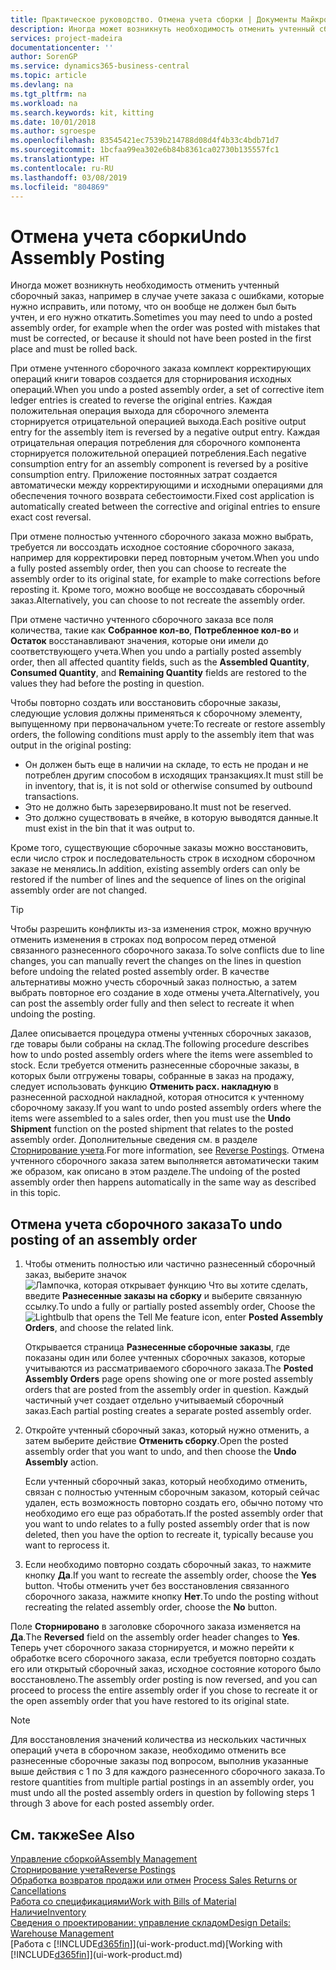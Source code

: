 ```yaml
---
title: Практическое руководство. Отмена учета сборки | Документы Майкрософт
description: Иногда может возникнуть необходимость отменить учтенный сборочный заказ, например в случае учете заказа с ошибками, которые нужно исправить, или потому, что он вообще не должен был быть учтен, и его нужно откатить.
services: project-madeira
documentationcenter: ''
author: SorenGP
ms.service: dynamics365-business-central
ms.topic: article
ms.devlang: na
ms.tgt_pltfrm: na
ms.workload: na
ms.search.keywords: kit, kitting
ms.date: 10/01/2018
ms.author: sgroespe
ms.openlocfilehash: 83545421ec7539b214788d08d4f4b33c4bdb71d7
ms.sourcegitcommit: 1bcfaa99ea302e6b84b8361ca02730b135557fc1
ms.translationtype: HT
ms.contentlocale: ru-RU
ms.lasthandoff: 03/08/2019
ms.locfileid: "804869"
---
```

# <a name="undo-assembly-posting"></a><span data-ttu-id="7267c-103">Отмена учета сборки</span><span class="sxs-lookup"><span data-stu-id="7267c-103">Undo Assembly Posting</span></span>
<span data-ttu-id="7267c-104">Иногда может возникнуть необходимость отменить учтенный сборочный заказ, например в случае учете заказа с ошибками, которые нужно исправить, или потому, что он вообще не должен был быть учтен, и его нужно откатить.</span><span class="sxs-lookup"><span data-stu-id="7267c-104">Sometimes you may need to undo a posted assembly order, for example when the order was posted with mistakes that must be corrected, or because it should not have been posted in the first place and must be rolled back.</span></span>

<span data-ttu-id="7267c-105">При отмене учтенного сборочного заказа комплект корректирующих операций книги товаров создается для сторнирования исходных операций.</span><span class="sxs-lookup"><span data-stu-id="7267c-105">When you undo a posted assembly order, a set of corrective item ledger entries is created to reverse the original entries.</span></span> <span data-ttu-id="7267c-106">Каждая положительная операция выхода для сборочного элемента сторнируется отрицательной операцией выхода.</span><span class="sxs-lookup"><span data-stu-id="7267c-106">Each positive output entry for the assembly item is reversed by a negative output entry.</span></span> <span data-ttu-id="7267c-107">Каждая отрицательная операция потребления для сборочного компонента сторнируется положительной операцией потребления.</span><span class="sxs-lookup"><span data-stu-id="7267c-107">Each negative consumption entry for an assembly component is reversed by a positive consumption entry.</span></span> <span data-ttu-id="7267c-108">Приложение постоянных затрат создается автоматически между корректирующими и исходными операциями для обеспечения точного возврата себестоимости.</span><span class="sxs-lookup"><span data-stu-id="7267c-108">Fixed cost application is automatically created between the corrective and original entries to ensure exact cost reversal.</span></span>  

<span data-ttu-id="7267c-109">При отмене полностью учтенного сборочного заказа можно выбрать, требуется ли воссоздать исходное состояние сборочного заказа, например для корректировки перед повторным учетом.</span><span class="sxs-lookup"><span data-stu-id="7267c-109">When you undo a fully posted assembly order, then you can choose to recreate the assembly order to its original state, for example to make corrections before reposting it.</span></span> <span data-ttu-id="7267c-110">Кроме того, можно вообще не воссоздавать сборочный заказ.</span><span class="sxs-lookup"><span data-stu-id="7267c-110">Alternatively, you can choose to not recreate the assembly order.</span></span>  

<span data-ttu-id="7267c-111">При отмене частично учтенного сборочного заказа все поля количества, такие как **Собранное кол-во**, **Потребленное кол-во** и **Остаток** восстанавливают значения, которые они имели до соответствующего учета.</span><span class="sxs-lookup"><span data-stu-id="7267c-111">When you undo a partially posted assembly order, then all affected quantity fields, such as the **Assembled Quantity**, **Consumed Quantity**, and **Remaining Quantity** fields are restored to the values they had before the posting in question.</span></span>  

<span data-ttu-id="7267c-112">Чтобы повторно создать или восстановить сборочные заказы, следующие условия должны применяться к сборочному элементу, выпущенному при первоначальном учете:</span><span class="sxs-lookup"><span data-stu-id="7267c-112">To recreate or restore assembly orders, the following conditions must apply to the assembly item that was output in the original posting:</span></span>  

-   <span data-ttu-id="7267c-113">Он должен быть еще в наличии на складе, то есть не продан и не потреблен другим способом в исходящих транзакциях.</span><span class="sxs-lookup"><span data-stu-id="7267c-113">It must still be in inventory, that is, it is not sold or otherwise consumed by outbound transactions.</span></span>  
-   <span data-ttu-id="7267c-114">Это не должно быть зарезервировано.</span><span class="sxs-lookup"><span data-stu-id="7267c-114">It must not be reserved.</span></span>  
-   <span data-ttu-id="7267c-115">Это должно существовать в ячейке, в которую выводятся данные.</span><span class="sxs-lookup"><span data-stu-id="7267c-115">It must exist in the bin that it was output to.</span></span>  

<span data-ttu-id="7267c-116">Кроме того, существующие сборочные заказы можно восстановить, если число строк и последовательность строк в исходном сборочном заказе не менялись.</span><span class="sxs-lookup"><span data-stu-id="7267c-116">In addition, existing assembly orders can only be restored if the number of lines and the sequence of lines on the original assembly order are not changed.</span></span>  

> [!TIP]  
>  <span data-ttu-id="7267c-117">Чтобы разрешить конфликты из-за изменения строк, можно вручную отменить изменения в строках под вопросом перед отменой связанного разнесенного сборочного заказа.</span><span class="sxs-lookup"><span data-stu-id="7267c-117">To solve conflicts due to line changes, you can manually revert the changes on the lines in question before undoing the related posted assembly order.</span></span> <span data-ttu-id="7267c-118">В качестве альтернативы можно учесть сборочный заказ полностью, а затем выбрать повторное его создание в ходе отмены учета.</span><span class="sxs-lookup"><span data-stu-id="7267c-118">Alternatively, you can post the assembly order fully and then select to recreate it when undoing the posting.</span></span>  

<span data-ttu-id="7267c-119">Далее описывается процедура отмены учтенных сборочных заказов, где товары были собраны на склад.</span><span class="sxs-lookup"><span data-stu-id="7267c-119">The following procedure describes how to undo posted assembly orders where the items were assembled to stock.</span></span> <span data-ttu-id="7267c-120">Если требуется отменить разнесенные сборочные заказы, в которых были отгружены товары, собранные в заказ на продажу, следует использовать функцию **Отменить расх. накладную** в разнесенной расходной накладной, которая относится к учтенному сборочному заказу.</span><span class="sxs-lookup"><span data-stu-id="7267c-120">If you want to undo posted assembly orders where the items were assembled to a sales order, then you must use the **Undo Shipment** function on the posted shipment that relates to the posted assembly order.</span></span> <span data-ttu-id="7267c-121">Дополнительные сведения см. в разделе [Сторнирование учета](finance-how-reverse-journal-posting.md).</span><span class="sxs-lookup"><span data-stu-id="7267c-121">For more information, see [Reverse Postings](finance-how-reverse-journal-posting.md).</span></span> <span data-ttu-id="7267c-122">Отмена учтенного сборочного заказа затем выполняется автоматически таким же образом, как описано в этом разделе.</span><span class="sxs-lookup"><span data-stu-id="7267c-122">The undoing of the posted assembly order then happens automatically in the same way as described in this topic.</span></span>  

## <a name="to-undo-posting-of-an-assembly-order"></a><span data-ttu-id="7267c-123">Отмена учета сборочного заказа</span><span class="sxs-lookup"><span data-stu-id="7267c-123">To undo posting of an assembly order</span></span>  
1.  <span data-ttu-id="7267c-124">Чтобы отменить полностью или частично разнесенный сборочный заказ, выберите значок ![Лампочка, которая открывает функцию Что вы хотите сделать](media/ui-search/search_small.png "Что вы хотите сделать"), введите **Разнесенные заказы на сборку** и выберите связанную ссылку.</span><span class="sxs-lookup"><span data-stu-id="7267c-124">To undo a fully or partially posted assembly order, Choose the ![Lightbulb that opens the Tell Me feature](media/ui-search/search_small.png "Tell me what you want to do") icon, enter **Posted Assembly Orders**, and choose the related link.</span></span>  

    <span data-ttu-id="7267c-125">Открывается страница **Разнесенные сборочные заказы**, где показаны один или более учтенных сборочных заказов, которые учитываются из рассматриваемого сборочного заказа.</span><span class="sxs-lookup"><span data-stu-id="7267c-125">The **Posted Assembly Orders** page opens showing one or more posted assembly orders that are posted from the assembly order in question.</span></span> <span data-ttu-id="7267c-126">Каждый частичный учет создает отдельно учитываемый сборочный заказ.</span><span class="sxs-lookup"><span data-stu-id="7267c-126">Each partial posting creates a separate posted assembly order.</span></span>  
2.  <span data-ttu-id="7267c-127">Откройте учтенный сборочный заказ, который нужно отменить, а затем выберите действие **Отменить сборку**.</span><span class="sxs-lookup"><span data-stu-id="7267c-127">Open the posted assembly order that you want to undo, and then choose the **Undo Assembly** action.</span></span>  

    <span data-ttu-id="7267c-128">Если учтенный сборочный заказ, который необходимо отменить, связан с полностью учтенным сборочным заказом, который сейчас удален, есть возможность повторно создать его, обычно потому что необходимо его еще раз обработать.</span><span class="sxs-lookup"><span data-stu-id="7267c-128">If the posted assembly order that you want to undo relates to a fully posted assembly order that is now deleted, then you have the option to recreate it, typically because you want to reprocess it.</span></span>  
3.  <span data-ttu-id="7267c-129">Если необходимо повторно создать сборочный заказ, то нажмите кнопку **Да**.</span><span class="sxs-lookup"><span data-stu-id="7267c-129">If you want to recreate the assembly order, choose the **Yes** button.</span></span> <span data-ttu-id="7267c-130">Чтобы отменить учет без восстановления связанного сборочного заказа, нажмите кнопку **Нет**.</span><span class="sxs-lookup"><span data-stu-id="7267c-130">To undo the posting without recreating the related assembly order, choose the **No** button.</span></span>  

<span data-ttu-id="7267c-131">Поле **Сторнировано** в заголовке сборочного заказа изменяется на **Да**.</span><span class="sxs-lookup"><span data-stu-id="7267c-131">The **Reversed** field on the assembly order header changes to **Yes**.</span></span> <span data-ttu-id="7267c-132">Теперь учет сборочного заказа сторнируется, и можно перейти к обработке всего сборочного заказа, если требуется повторно создать его или открытый сборочный заказ, исходное состояние которого было восстановлено.</span><span class="sxs-lookup"><span data-stu-id="7267c-132">The assembly order posting is now reversed, and you can proceed to process the entire assembly order if you chose to recreate it or the open assembly order that you have restored to its original state.</span></span>  

> [!NOTE]  
>  <span data-ttu-id="7267c-133">Для восстановления значений количества из нескольких частичных операций учета в сборочном заказе, необходимо отменить все разнесенные сборочные заказы под вопросом, выполнив указанные выше действия с 1 по 3 для каждого разнесенного сборочного заказа.</span><span class="sxs-lookup"><span data-stu-id="7267c-133">To restore quantities from multiple partial postings in an assembly order, you must undo all the posted assembly orders in question by following steps 1 through 3 above for each posted assembly order.</span></span>  

## <a name="see-also"></a><span data-ttu-id="7267c-134">См. также</span><span class="sxs-lookup"><span data-stu-id="7267c-134">See Also</span></span>  
[<span data-ttu-id="7267c-135">Управление сборкой</span><span class="sxs-lookup"><span data-stu-id="7267c-135">Assembly Management</span></span>](assembly-assemble-items.md)  
[<span data-ttu-id="7267c-136">Сторнирование учета</span><span class="sxs-lookup"><span data-stu-id="7267c-136">Reverse Postings</span></span>](finance-how-reverse-journal-posting.md)  
<span data-ttu-id="7267c-137">[Обработка возвратов продажи или отмен](sales-how-process-sales-returns-cancellations.md)  </span><span class="sxs-lookup"><span data-stu-id="7267c-137">[Process Sales Returns or Cancellations](sales-how-process-sales-returns-cancellations.md)  </span></span>  
[<span data-ttu-id="7267c-138">Работа со спецификациями</span><span class="sxs-lookup"><span data-stu-id="7267c-138">Work with Bills of Material</span></span>](inventory-how-work-BOMs.md)  
[<span data-ttu-id="7267c-139">Наличие</span><span class="sxs-lookup"><span data-stu-id="7267c-139">Inventory</span></span>](inventory-manage-inventory.md)  
[<span data-ttu-id="7267c-140">Сведения о проектировании: управление складом</span><span class="sxs-lookup"><span data-stu-id="7267c-140">Design Details: Warehouse Management</span></span>](design-details-warehouse-management.md)  
<span data-ttu-id="7267c-141">[Работа с [!INCLUDE[d365fin](includes/d365fin_md.md)]](ui-work-product.md)</span><span class="sxs-lookup"><span data-stu-id="7267c-141">[Working with [!INCLUDE[d365fin](includes/d365fin_md.md)]](ui-work-product.md)</span></span>
